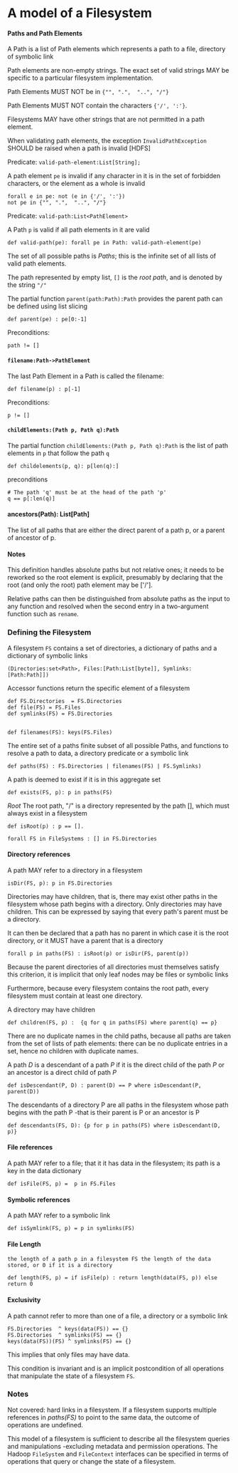 <!---
  Licensed under the Apache License, Version 2.0 (the "License");
  you may not use this file except in compliance with the License.
  You may obtain a copy of the License at
  
   http://www.apache.org/licenses/LICENSE-2.0
  
  Unless required by applicable law or agreed to in writing, software
  distributed under the License is distributed on an "AS IS" BASIS,
  WITHOUT WARRANTIES OR CONDITIONS OF ANY KIND, either express or implied.
  See the License for the specific language governing permissions and
  limitations under the License. See accompanying LICENSE file.
-->
  
# A model of a Filesystem



#### Paths and Path Elements

A Path is a list of Path elements which represents a path to a file, directory of symbolic link

Path elements are non-empty strings. The exact set of valid strings MAY 
be specific to a particular filesystem implementation.

Path Elements MUST NOT be in `{"", ".",  "..", "/"}`

Path Elements MUST NOT contain the characters `{'/', ':'}`.

Filesystems MAY have other strings that are not permitted in a path element.

When validating path elements, the exception `InvalidPathException` SHOULD
be raised when a path is invalid [HDFS]

Predicate: `valid-path-element:List[String];`

A path element `pe` is invalid if any character in it is in the set of forbidden characters,
or the element as a whole is invalid

    forall e in pe: not (e in {'/', ':'})
    not pe in {"", ".",  "..", "/"}


Predicate: `valid-path:List<PathElement>`

A Path `p` is valid if all path elements in it are valid

    def valid-path(pe): forall pe in Path: valid-path-element(pe)


The set of all possible paths is *Paths*; this is the infinite set of all lists of valid path elements.
  
The path represented by empty list, `[]` is the *root path*, and is denoted by the string `"/"`

The partial function `parent(path:Path):Path` provides the parent path can be defined using
list slicing

    def parent(pe) : pe[0:-1] 

Preconditions:

    path != []


#### `filename:Path->PathElement`

The last Path Element in a Path is called the filename:
  
    def filename(p) : p[-1]
   
Preconditions:

    p != []

#### `childElements:(Path p, Path q):Path`


The partial function `childElements:(Path p, Path q):Path` 
is the list of path elements in `p` that follow the path `q`

    def childelements(p, q): p[len(q):] 

preconditions

    
    # The path 'q' must be at the head of the path 'p' 
    q == p[:len(q)]
  

#### ancestors(Path): List[Path]

The list of all paths that are either the direct parent of a path p, or a parent of 
ancestor of p.

#### Notes

This definition handles absolute paths but not relative ones; it needs to be reworked so the root element is explicit, presumably
by declaring that the root (and only the root) path element may be ['/'].

Relative paths can then be distinguished from absolute paths as the input to any function and resolved when the second entry in a two-argument function
such as `rename`.

### Defining the Filesystem


A filesystem `FS` contains a set of directories, a dictionary of paths and a dictionary of symbolic links

    (Directories:set<Path>, Files:[Path:List[byte]], Symlinks:[Path:Path]]) 


Accessor functions return the specific element of a filesystem

    def FS.Directories  = FS.Directories
    def file(FS) = FS.Files
    def symlinks(FS) = FS.Directories


    def filenames(FS): keys(FS.Files) 
    
The entire set of a paths finite subset of all possible Paths, and functions to resolve a path to data, a directory predicate or a symbolic link

    def paths(FS) : FS.Directories | filenames(FS) | FS.Symlinks) 

A path is deemed to exist if it is in this aggregate set

    def exists(FS, p): p in paths(FS)

*Root* The root path, "/" is a directory represented  by the path [], which must always exist in a filesystem
  
    def isRoot(p) : p == [].
    
    forall FS in FileSystems : [] in FS.Directories



#### Directory references
  
A path MAY refer to a directory in a filesystem
  
    isDir(FS, p): p in FS.Directories 


Directories may have children, that is, there may exist other paths
in the filesystem whose path begins with a directory. Only directories
may have children. This can be expressed
by saying that every path's parent must be a directory.

It can then be declared that a path has no parent in which case it is the root directory,
or it MUST have a parent that is a directory
   
    forall p in paths(FS) : isRoot(p) or isDir(FS, parent(p))
  
Because the parent directories of all directories must themselves satisfy
this criterion, it is implicit that only leaf nodes may be files or symbolic links

Furthermore, because every filesystem contains the root path, every filesystem
must contain at least one directory.
  
A directory may have children
  
    def children(FS, p) :  {q for q in paths(FS) where parent(q) == p}


There are no duplicate names in the child paths, because all paths are
taken from the set of lists of path elements: there can be no duplicate entries
in a set, hence no children with duplicate names.

A path *D* is a descendant of a path *P* if it is the direct child of the
path *P* or an ancestor is a direct child of path *P*
  
    def isDescendant(P, D) : parent(D) == P where isDescendant(P, parent(D)) 
  
The descendants of a directory P are all paths in the filesystem whose
path begins with the path P -that is their parent is P or an ancestor is P

    def descendants(FS, D): {p for p in paths(FS) where isDescendant(D, p)} 


#### File references

A path MAY refer to a file; that it it has data in the filesystem; its path is a key in the data dictionary

    def isFile(FS, p) =  p in FS.Files


#### Symbolic references

A path MAY refer to a symbolic link

    def isSymlink(FS, p) = p in symlinks(FS)


#### File Length

    the length of a path p in a filesystem FS the length of the data stored, or 0 if it is a directory
    
    def length(FS, p) = if isFile(p) : return length(data(FS, p)) else return 0


#### Exclusivity

A path cannot refer to more than one of a file, a directory or a symbolic link


    FS.Directories  ^ keys(data(FS)) == {}
    FS.Directories  ^ symlinks(FS) == {}
    keys(data(FS))(FS) ^ symlinks(FS) == {}
    

This implies that only files may have data.

This condition is invariant and is an implicit postcondition of all 
operations that manipulate the state of a filesystem `FS`. 

### Notes

Not covered: hard links in a filesystem. If a filesystem supports multiple
references in *paths(FS)* to point to the same data, the outcome of operations
are undefined.

This model of a filesystem is sufficient to describe all the filesystem
queries and manipulations -excluding metadata and permission operations.
The Hadoop `FileSystem` and `FileContext` interfaces can be specified
in terms of operations that query or change the state of a filesystem.

